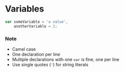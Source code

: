 # Variables

```JavaScript
var someVariable = 'a value',
    anotherVariable = 2;
```

### Note
 - Camel case
 - One declaration per line
 - Multiple declarations with one `var` is fine, one per line
 - Use single quotes (`'`) for string literals

